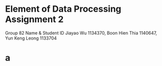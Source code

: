 # Element of Data Processing Assignment 2
Group 82
Name & Student ID
Jiayao Wu 1134370,
Boon Hien Thia 1140647,
Yun Keng Leong 1133704
# a
